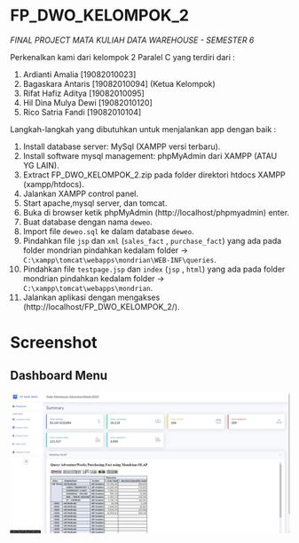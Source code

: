 # FP_DWO_KELOMPOK_2

*FINAL PROJECT MATA KULIAH DATA WAREHOUSE - SEMESTER 6*

Perkenalkan kami dari kelompok 2 Paralel C yang terdiri dari :
1. Ardianti Amalia			[19082010023] 
2. Bagaskara Antaris	[19082010094] (Ketua Kelompok)
3. Rifat Hafiz Aditya	 	[19082010095] 
4. Hil Dina Mulya Dewi		[19082010120]
5. Rico Satria Fandi			[19082010104]

Langkah-langkah yang dibutuhkan untuk menjalankan app dengan baik :

1. Install database server: MySql (XAMPP versi terbaru).
2. Install software mysql management: phpMyAdmin dari XAMPP (ATAU YG LAIN).
3. Extract FP_DWO_KELOMPOK_2.zip pada folder direktori htdocs XAMPP (xampp/htdocs).
4. Jalankan XAMPP control panel.
5. Start apache,mysql server, dan tomcat.
6. Buka di browser ketik phpMyAdmin (http://localhost/phpmyadmin) enter.
7. Buat database dengan nama `deweo`.
8. Import file `deweo.sql` ke dalam database `deweo`.
9. Pindahkan file `jsp` dan `xml` (`sales_fact` , `purchase_fact`) yang ada pada folder mondrian pindahkan kedalam folder  -> `C:\xampp\tomcat\webapps\mondrian\WEB-INF\queries`.
10. Pindahkan file `testpage.jsp` dan `index` (`jsp` , `html`) yang ada pada folder mondrian pindahkan kedalam folder -> `C:\xampp\tomcat\webapps\mondrian`.
11. Jalankan aplikasi dengan mengakses (http://localhost/FP_DWO_KELOMPOK_2/).

# Screenshot 
## Dashboard Menu

![Screenshot](ss/dashboard.jpg)
